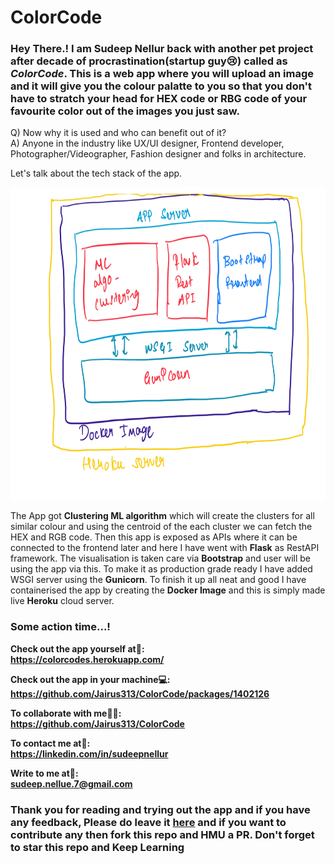 # ColorCode

### Hey There.! I am Sudeep Nellur back with another pet project after decade of procrastination(startup guy:cry:) called as *ColorCode*. This is a web app where you will upload an image and it will give you the colour palatte to you so that you don't have to stratch your head for HEX code or RBG code of your favourite color out of the images you just saw.

Q) Now why it is used and who can benefit out of it?<br/>
A) Anyone in the industry like UX/UI designer, Frontend developer, Photographer/Videographer, Fashion designer and folks in architecture.

Let's talk about the tech stack of the app.

<img  src="architecture.jpg"  alt="architecture"  height="500" width="800"/>

The App got **Clustering ML algorithm** which will create the clusters for all similar colour and using the centroid of the each cluster we can fetch the HEX and RGB code. Then this app is exposed as APIs where it can be connected to the frontend later and here I have went with **Flask** as RestAPI framework. The visualisation is taken care via **Bootstrap** and user will be using the app via this. To make it as production grade ready I have added WSGI server using the **Gunicorn**. To finish it up all neat and good I have containerised the app by creating the **Docker Image** and this is simply made live **Heroku** cloud server.
<br/>

### Some action time...!

**Check out the app yourself at📲:<br/>
https://colorcodes.herokuapp.com/**

**Check out the app in your machine💻:<br/>
https://github.com/Jairus313/ColorCode/packages/1402126**

**To collaborate with me🤝🏻:<br/>
https://github.com/Jairus313/ColorCode**

**To contact me at📨:<br/>
https://linkedin.com/in/sudeepnellur**

**Write to me at📧:<br/>
sudeep.nellue.7@gmail.com**

### Thank you for reading and trying out the app and if you have any feedback, Please do leave it [here](https://docs.google.com/forms/d/e/1FAIpQLScWvBvKZVDETb8Cahxwaj8Yzgr9TIb7XVs-DwcxlYNwqkasVw/viewform?usp=sf_link) and if you want to contribute any then fork this repo and HMU a PR. Don't forget to star this repo and Keep Learning
